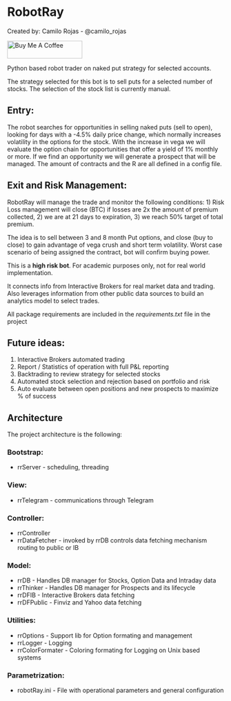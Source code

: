 # RobotRay

Created by: Camilo Rojas - @camilo_rojas

<a href="https://www.buymeacoffee.com/camilorojas" target="_blank"><img src="https://cdn.buymeacoffee.com/buttons/default-orange.png" alt="Buy Me A Coffee" height="41" width="174"></a>

Python based robot trader on naked put strategy for selected accounts.  

The strategy selected for this bot is to sell puts for a selected number of stocks. The selection of the stock list is currently manual.

## Entry:
The robot searches for opportunities in selling naked puts (sell to open), looking for days with a -4.5% daily price change, which normally increases volatility in the options for the stock.  With the increase in vega we will evaluate the option chain for opportunities that offer a yield of 1% monthly or more.  If we find an opportunity we will generate a prospect that will be managed. The amount of contracts and the R are all defined in a config file.

## Exit and Risk Management:
RobotRay will manage the trade and monitor the following conditions: 1) Risk Loss management will close (BTC) if losses are 2x the amount of premium collected, 2) we are at 21 days to expiration, 3) we reach 50% target of total premium.

The idea is to sell between 3 and 8 month Put options, and close (buy to close) to gain advantage of vega crush and short term volatility.  Worst case scenario of being assigned the contract, bot will confirm buying power.

This is a **high risk bot**.  For academic purposes only, not for real world implementation.

It connects info from Interactive Brokers for real market data and trading.  Also leverages information from other public data sources to build an analytics model to select trades.

All package requirements are included in the *requirements.txt* file in the project

## Future ideas:
1. Interactive Brokers automated trading
2. Report / Statistics of operation with full P&L reporting
3. Backtrading to review strategy for selected stocks
4. Automated stock selection and rejection based on portfolio and risk
5. Auto evaluate between open positions and new prospects to maximize % of success

## Architecture
The project architecture is the following:

### Bootstrap:
- rrServer - scheduling, threading

### View:
- rrTelegram - communications through Telegram

### Controller:
- rrController
- rrDataFetcher - invoked by rrDB controls data fetching mechanism routing to public or IB

### Model:
- rrDB - Handles DB manager for Stocks, Option Data and Intraday data
- rrThinker - Handles DB manager for Prospects and its lifecycle
- rrDFIB - Interactive Brokers data fetching
- rrDFPublic - Finviz and Yahoo data fetching

### Utilities:
- rrOptions - Support lib for Option formating and management
- rrLogger - Logging
- rrColorFormater - Coloring formating for Logging on Unix based systems

### Parametrization:
- robotRay.ini - File with operational parameters and general configuration
